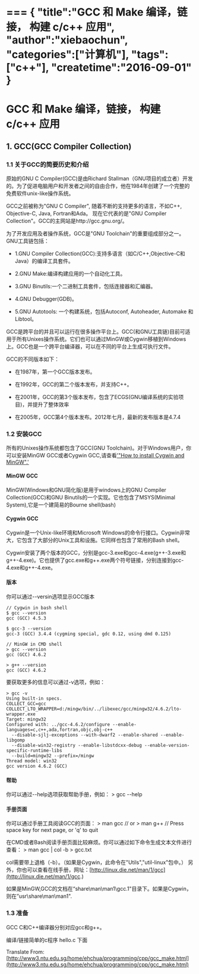===
{
    "title":"GCC 和 Make 编译，链接， 构建 c/c++ 应用",
    "author":"xiebaochun",
    "categories":["计算机"],
    "tags":["c++"],
    "createtime":"2016-09-01"
}
===

# GCC 和 Make 编译，链接， 构建 c/c++ 应用

## 1. GCC(GCC Compiler Collection)

### 1.1 关于GCC的简要历史和介绍

原始的GNU C Compiler(GCC)是由Richard Stallman（GNU项目的成立者）开发的。为了促进电脑用户和开发者之间的自由合作，他在1984年创建了一个完整的免费软件unix-like操作系统。

GCC之前被称为"GNU C Compiler", 随着不断的支持更多的语言，不如C++, Objective-C, Java, Fortran和Ada。 现在它代表的是"GNU Compiler Collection"。GCC的主网站是http://gcc.gnu.org/。

为了开发应用及者操作系统，GCC是"GNU Toolchain"的重要组成部分之一。GNU工具链包括：

+ 1.GNU Compiler Collection(GCC):支持多语言（如C/C++,Objective-C和Java）的编译工具套件。

+ 2.GNU Make:编译构建应用的一个自动化工具。

+ 3.GNU Binutils:一个二进制工具套件，包括连接器和汇编器。

+ 4.GNU Debugger(GDB)。

+ 5.GNU Autotools: 一个构建系统，包括Autoconf, Autoheader, Automake 和 Libtool。

GCC是跨平台的并且可以运行在很多操作平台上。GCC(和GNU工具链)目前可适用于所有Unixes操作系统。它们也可以通过MinGW或Cygwin移植到Windows上。GCC也是一个跨平台编译器，可以在不同的平台上生成可执行文件。

GCC的不同版本如下：

+ 在1987年，第一个GCC版本发布。

+ 在1992年，GCC的第二个版本发布，并支持C++。

+ 在2001年，GCC的第3个版本发布，包含了ECGS(GNU编译系统的实验项目)，并提升了整体效率

+ 在2005年，GCC第4个版本发布。2012年七月，最新的发布版本是4.7.4

### 1.2 安装GCC

所有的Unixes操作系统都包含了GCC(GNU Toolchain)。对于Windows用户，你可以安装MinGW GCC或者Cygwin GCC,请查看['"How to install Cygwin and MinGW".'](http://www3.ntu.edu.sg/home/ehchua/programming/howto/Cygwin_HowTo.html)

#### MinGW GCC

MinGW(Windows和GNU简化版)是用于windows上的GNU Compiler Collection(GCC)和GNU Binutils的一个实现。它也包含了MSYS(Minimal System),它是一个建简易的Bourne shell(bash)

#### Cygwin GCC

Cygwin是一个Unix-like环境和Microsoft 
Windows的命令行接口。Cygwin非常大，它包含了大部分的Unix工具和设施。它同样也包含了常用的Bash shell。

Cygwin安装了两个版本的GCC，分别是gcc-3.exe和gcc-4.exe(g++-3.exe和g++-4.exe)。它也提供了gcc.exe和g++.exe两个符号链接，分别连接到gcc-4.exe和g++-4.exe。

#### 版本

你可以通过--versin选项显示GCC版本

	// Cygwin in bash shell
	$ gcc --version
	gcc (GCC) 4.5.3
	 
	$ gcc-3 --version
	gcc-3 (GCC) 3.4.4 (cygming special, gdc 0.12, using dmd 0.125)
	 
	// MinGW in CMD shell
	> gcc --version
	gcc (GCC) 4.6.2
	 
	> g++ --version
	gcc (GCC) 4.6.2

要获取更多的信息可以通过-v选项，例如：

	> gcc -v
	Using built-in specs.
	COLLECT_GCC=gcc
	COLLECT_LTO_WRAPPER=d:/mingw/bin/../libexec/gcc/mingw32/4.6.2/lto-wrapper.exe
	Target: mingw32
	Configured with: ../gcc-4.6.2/configure --enable-languages=c,c++,ada,fortran,objc,obj-c++ 
	  --disable-sjlj-exceptions --with-dwarf2 --enable-shared --enable-libgomp 
	  --disable-win32-registry --enable-libstdcxx-debug --enable-version-specific-runtime-libs 
	  --build=mingw32 --prefix=/mingw
	Thread model: win32
	gcc version 4.6.2 (GCC)

#### 帮助
你可以通过--help选项获取帮助手册，例如：
	> gcc --help

#### 手册页面
你可以通过手册工具阅读GCC的页面：
	> man gcc
	// or
	> man g++
	// Press space key for next page, or 'q' to quit

在CMD或者Bash阅读手册页面比较麻烦。你可以通过如下命令生成文本文件进行查看：
	> man gcc | col -b > gcc.txt

col需要带上退格（-b）。（如果是Cygwin，此命令在"Utils","util-linux"包中。）
另外，你也可以查看在线手册，网址：[http://linux.die.net/man/1/gcc](http://linux.die.net/man/1/gcc.)

如果是MinGW,GCC的文档在“share\man\man1\gcc.1"目录下。如果是Cygwin，则在”usr\share\man\man1".

### 1.3 准备

GCC C和C++编译器分别对应gcc和g++。

编译/链接简单的c程序 hello.c
下面


Translate From:  
[http://www3.ntu.edu.sg/home/ehchua/programming/cpp/gcc_make.html](http://www3.ntu.edu.sg/home/ehchua/programming/cpp/gcc_make.html)
